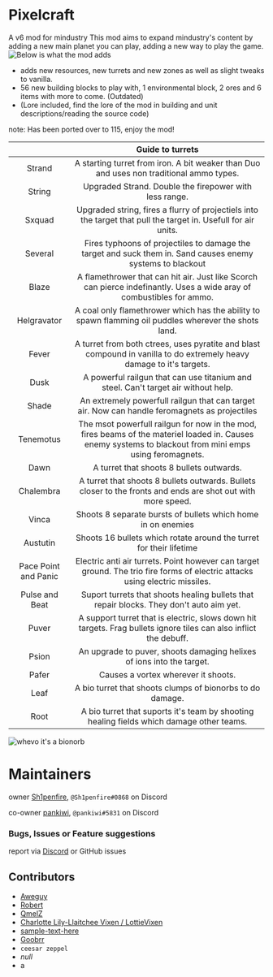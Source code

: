 # Pixelcraft
A v6 mod for mindustry
This mod aims to expand mindustry's content by adding a new main planet you can play, adding a new way to play the game.
![Below is what the mod adds](https://github.com/Sh1penfire/pixelcraft/blob/main/sprites/Github/exampleMainItem.jpg)

- adds new resources, new turrets and new zones as well as slight tweaks to vanilla.
- 56 new building blocks to play with, 1 environmental block, 2 ores and 6 items with more to come. (Outdated)
- (Lore included, find the lore of the mod in building and unit descriptions/reading the source code)

note: Has been ported over to 115, enjoy the mod!

||**Guide to turrets**| 
|:-----:|:-----:|
Strand|A starting turret from iron. A bit weaker than Duo and uses non traditional ammo types.
String|Upgraded Strand. Double the firepower with less range.
Sxquad|Upgraded string, fires a flurry of projectiels into the target that pull the target in. Usefull for air units.
Several|Fires typhoons of projectiles to damage the target and suck them in. Sand causes enemy systems to blackout
Blaze|A flamethrower that can hit air. Just like Scorch can pierce indefinantly. Uses a wide aray of combustibles for ammo.
Helgravator|A coal only flamethrower which has the ability to spawn flamming oil puddles wherever the shots land.
Fever|A turret from both ctrees, uses pyratite and blast compound in vanilla to do extremely heavy damage to it's targets.
Dusk|A powerful railgun that can use titanium and steel. Can't target air without help.
Shade|An extremely powerfull railgun that can target air. Now can handle feromagnets as projectiles
Tenemotus|The msot powerfull railgun for now in the mod, fires beams of the materiel loaded in. Causes enemy systems to blackout from mini emps using feromagnets.
Dawn|A turret that shoots 8 bullets outwards.
Chalembra|A turret that shoots 8 bullets outwards. Bullets closer to the fronts and ends are shot out with more speed.
Vinca|Shoots 8 separate bursts of bullets which home in on enemies
Austutin|Shoots 16 bullets which rotate around the turret for their lifetime
Pace Point and Panic|Electric anti air turrets. Point however can target ground. The trio fire forms of electric attacks using electric missiles.
Pulse and Beat|Suport turrets that shoots healing bullets that repair blocks. They don't auto aim yet.
Puver|A support turret that is electric, slows down hit targets. Frag bullets ignore tiles can also inflict the debuff.
Psion|An upgrade to puver, shoots damaging helixes of ions into the target.
Pafer|Causes a vortex wherever it shoots.
Leaf|A bio turret that shoots clumps of bionorbs to do damage.
Root|A bio turret that suports it's team by shooting healing fields which damage other teams.

![whevo it's a bionorb](https://raw.githubusercontent.com/Sh1penfire/pixelcraft/main/sprites/items/bionorb.png)

# Maintainers 

owner 
[Sh1penfire](https://github.com/Sh1penfire), `@Sh1penfire#0868` on Discord

co-owner 
[pankiwi](https://github.com/pankiwi), `@pankiwi#5831` on Discord

### Bugs, Issues or Feature suggestions
report via [Discord](https://discord.gg/xwq8hU5Ww8) or GitHub issues

## Contributors
- [Aweguy](https://github.com/Aweguy)
- [Robert](https://github.com/rmperkow)
- [QmelZ](https://github.com/QmelZ)
- [Charlotte Lily-Llaitchee Vixen / LottieVixen](https://github.com/LottieVixen)
- [sample-text-here](https://github.com/sample-text-here)
- [Goobrr](https://github.com/Goobrr/underbuilding)
- `ceesar zeppel`
- *null*
- a
